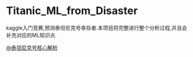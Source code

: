 # Titanic_ML_from_Disaster
kaggle入门竞赛,预测泰坦尼克号幸存者.本项目将完整进行整个分析过程,并且会补充对应的ML知识点.

[@泰坦尼克号核心解析](./main/core.md)

